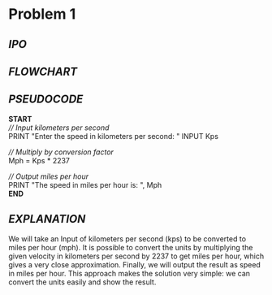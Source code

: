 # Problem 1

## *IPO*

## *FLOWCHART*

## *PSEUDOCODE*

**START**\
  *// Input kilometers per second*\
  PRINT "Enter the speed in kilometers per second: "
  INPUT Kps
  
  *// Multiply by conversion factor*\
  Mph = Kps * 2237
  
  *// Output miles per hour*\
  PRINT "The speed in miles per hour is: ", Mph\
**END**

## *EXPLANATION*

We will take an Input of kilometers per second (kps) to be converted to miles per hour (mph). It is possible to convert the units by multiplying the given velocity in kilometers per second by 2237 to get miles per hour, which gives a very close approximation. Finally, we will output the result as speed in miles per hour. This approach makes the solution very simple: we can convert the units easily and show the result.
